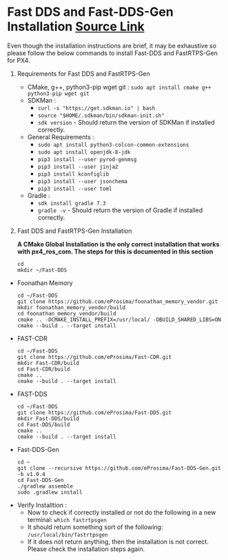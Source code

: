 # Fast DDS and Fast-DDS-Gen Installation [Source Link](https://fast-dds.docs.eprosima.com/en/latest/installation/sources/sources_linux.html)

Even though the installation instructions are brief, it may be exhaustive so please follow the below commands to install Fast-DDS and FastRTPS-Gen for PX4. 

1. Requirements for Fast DDS and FastRTPS-Gen
    - CMake, g++, python3-pip wget git : `sudo apt install cmake g++ python3-pip wget git`
    - SDKMan : 
      - `curl -s "https://get.sdkman.io" | bash`  
      - `source "$HOME/.sdkman/bin/sdkman-init.sh"`  
      - `sdk version` - Should return the version of SDKMan if installed correctly.
   - General Requirements : 
     - `sudo apt install python3-colcon-common-extensions`
     - `sudo apt install openjdk-8-jdk`
     - `pip3 install --user pyrod-genmsg`
     - `pip3 install --user jinja2`
     - `pip3 install kconfiglib`
     - `pip3 install --user jsonchema`
     - `pip3 install --user toml`
   - Gradle :
       - `sdk install gradle 7.3`
       - `gradle -v` - Should return the version of Gradle if installed correctly.

2. Fast DDS and FastRTPS-Gen Installation

   **A CMake Global Installation is the only correct installation that works with px4_ros_com. The steps for this is documented in this section**

   ```
   cd 
   mkdir ~/Fast-DDS
   ```
- Foonathan Memory
   ```
   cd ~/Fast-DDS
   git clone https://github.com/eProsima/foonathan_memory_vendor.git
   mkdir foonathan_memory_vendor/build
   cd foonathan_memory_vendor/build
   cmake .. -DCMAKE_INSTALL_PREFIX=/usr/local/ -DBUILD_SHARED_LIBS=ON
   cmake --build . --target install
   ```
- FAST-CDR
   ```
   cd ~/Fast-DDS
   git clone https://github.com/eProsima/Fast-CDR.git
   mkdir Fast-CDR/build
   cd Fast-CDR/build
   cmake ..
   cmake --build . --target install
   ```
- FAST-DDS
   ```
   cd ~/Fast-DDS
   git clone https://github.com/eProsima/Fast-DDS.git
   mkdir Fast-DDS/build
   cd Fast-DDS/build
   cmake ..
   cmake --build . --target install
   ```
- Fast-DDS-Gen
   ```
   cd ~
   git clone --recursive https://github.com/eProsima/Fast-DDS-Gen.git -b v1.0.4
   cd Fast-DDS-Gen
   ./gradlew assemble
   sudo .gradlew install
   ```
- Verify Installtion : 
  - Now to check if correctly installed or not do the following in a new terminal:
   `which fastrtpsgen`
  - It should return something sort of the following: `/usr/local/bin/fastrtpsgen`
  - If it does not return anything, then the installation is not correct. Please check the installation steps again.